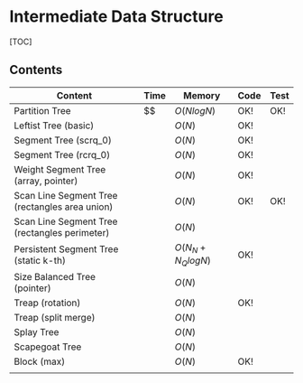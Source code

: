 # Intermediate Data Structure



[TOC]



## Contents

| Content                                        | Time | Memory            | Code | Test |
| ---------------------------------------------- | ---- | ----------------- | ---- | ---- |
| Partition Tree                                 | $$   | $O(NlogN)$        | OK!  | OK!  |
| Leftist Tree (basic)                           |      | $O(N)$            | OK!  |      |
| Segment Tree (scrq_0)                          |      | $O(N)$            | OK!  |      |
| Segment Tree (rcrq_0)                          |      | $O(N)$            | OK!  |      |
| Weight Segment Tree (array, pointer)           |      | $O(N)$            | OK!  |      |
| Scan Line Segment Tree (rectangles area union) |      | $O(N)$            | OK!  | OK!  |
| Scan Line Segment Tree (rectangles perimeter)  |      | $O(N)$            |      |      |
| Persistent Segment Tree (static k-th)          |      | $O(N_N+N_Q logN)$ | OK!  |      |
| Size Balanced Tree (pointer)                   |      | $O(N)$            |      |      |
| Treap (rotation)                               |      | $O(N)$            | OK!  |      |
| Treap (split merge)                            |      | $O(N)$            |      |      |
| Splay Tree                                     |      | $O(N)$            |      |      |
| Scapegoat Tree                                 |      | $O(N)$            |      |      |
| Block (max)                                    |      | $O(N)$            | OK!  |      |
|                                                |      |                   |      |      |

